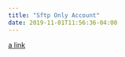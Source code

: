```yaml
---
title: "Sftp Only Account"
date: 2019-11-01T11:56:36-04:00
---
```


[a link](https://blog.tinned-software.net/setup-sftp-only-account-using-openssh-and-ssh-key/)

